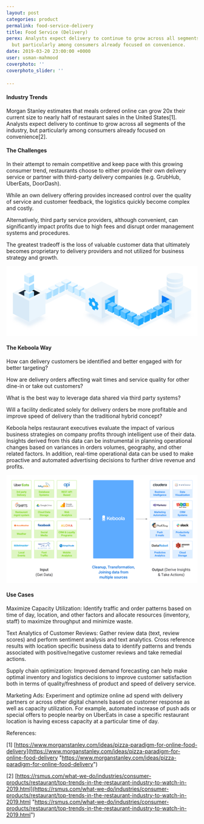 ```yaml
---
layout: post
categories: product
permalink: food-service-delivery
title: Food Service (Delivery)
perex: Analysts expect delivery to continue to grow across all segments of the industry,
  but particularly among consumers already focused on convenience.
date: 2019-03-20 23:00:00 +0000
user: usman-mahmood
coverphoto: ''
coverphoto_slider: ''

---
```

#### **Industry Trends**

Morgan Stanley estimates that meals ordered online can grow 20x their current size to nearly half of restaurant sales in the United States\[1\]. Analysts expect delivery to continue to grow across all segments of the industry, but particularly among consumers already focused on convenience\[2\].

#### **The Challenges**

In their attempt to remain competitive and keep pace with this growing consumer trend, restaurants choose to either provide their own delivery service or partner with third-party delivery companies (e.g. GrubHub, UberEats, DoorDash).

While an own delivery offering provides increased control over the quality of service and customer feedback, the logistics quickly become complex and costly.

Alternatively, third party service providers, although convenient, can significantly impact profits due to high fees and disrupt order management systems and procedures.

The greatest tradeoff is the loss of valuable customer data that ultimately becomes proprietary to delivery providers and not utilized for business strategy and growth.

![](/uploads/ETL_illustration.png)

#### **The Keboola Way**

How can delivery customers be identified and better engaged with for better targeting?

How are delivery orders affecting wait times and service quality for other dine-in or take out customers?

What is the best way to leverage data shared via third party systems?

Will a facility dedicated solely for delivery orders be more profitable and improve speed of delivery than the traditional hybrid concept?

Keboola helps restaurant executives evaluate the impact of various business strategies on company profits through intelligent use of their data. Insights derived from this data can be instrumental in planning operational changes based on variances in orders volumes, geography, and other related factors. In addition, real-time operational data can be used to make proactive and automated advertising decisions to further drive revenue and profits.

![](/uploads/delivery-1.png)

#### **Use Cases**

Maximize Capacity Utilization: Identify traffic and order patterns based on time of day, location, and other factors and allocate resources (inventory, staff) to maximize throughput and minimize waste.

Text Analytics of Customer Reviews: Gather review data (text, review scores) and perform sentiment analysis and text analytics. Cross reference results with location specific business data to identify patterns and trends associated with positive/negative customer reviews and take remedial actions.

Supply chain optimization: Improved demand forecasting can help make optimal inventory and logistics decisions to improve customer satisfaction both in terms of quality/freshness of product and speed of delivery service.

Marketing Ads: Experiment and optimize online ad spend with delivery partners or across other digital channels based on customer response as well as capacity utilization. For example, automated increase of push ads or special offers to people nearby on UberEats in case a specific restaurant location is having excess capacity at a particular time of day.

References:

\[1\] [https://www.morganstanley.com/ideas/pizza-paradigm-for-online-food-delivery](https://www.morganstanley.com/ideas/pizza-paradigm-for-online-food-delivery "https://www.morganstanley.com/ideas/pizza-paradigm-for-online-food-delivery")

\[2\] [https://rsmus.com/what-we-do/industries/consumer-products/restaurant/top-trends-in-the-restaurant-industry-to-watch-in-2019.html](https://rsmus.com/what-we-do/industries/consumer-products/restaurant/top-trends-in-the-restaurant-industry-to-watch-in-2019.html "https://rsmus.com/what-we-do/industries/consumer-products/restaurant/top-trends-in-the-restaurant-industry-to-watch-in-2019.html")